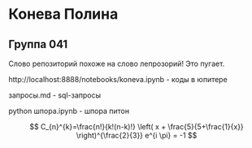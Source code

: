 #  Конева Полина
## Группа 041
Слово репозиторий похоже на слово лепрозорий! Это пугает. 

http://localhost:8888/notebooks/koneva.ipynb   -   коды в юпитере

запросы.md - sql-запросы

python шпора.ipynb - шпора питон


$$ С_{n}^{k}=\frac{n!}{k!(n-k)!}  
\left( x + \frac{5}{5+\frac{1}{x}} \right)^{\frac{2}{3}} 
e^{i \pi} = -1 $$
